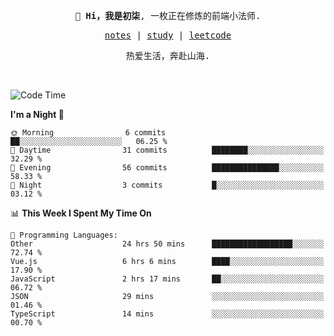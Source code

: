 <p align="center">
  <samp>
    <span><strong>👋 Hi，我是初柒</strong>,</span>
    <span>一枚正在修炼的前端小法师.</span>
  </samp>
</p>

<p align="center">
  <samp>
    <a href="https://www.wolai.com/dec-seven/wyPFvMTwAcD9muc6RMfThB">notes</a> |
    <a href="https://github.com/dec-seven/fe-study">study</a> |
    <a href="https://leetcode.cn/u/dec-seven/">leetcode</a>
  </samp>
</p>
<p align="center">
  <samp>
    <span>热爱生活，奔赴山海.</span>
  </samp>
</p>
<br>

<!--START_SECTION:waka-->
![Code Time](http://img.shields.io/badge/Code%20Time-906%20hrs%2037%20mins-blue)

**I'm a Night 🦉** 

```text
🌞 Morning                6 commits           ██░░░░░░░░░░░░░░░░░░░░░░░   06.25 % 
🌆 Daytime                31 commits          ████████░░░░░░░░░░░░░░░░░   32.29 % 
🌃 Evening                56 commits          ███████████████░░░░░░░░░░   58.33 % 
🌙 Night                  3 commits           █░░░░░░░░░░░░░░░░░░░░░░░░   03.12 % 
```


📊 **This Week I Spent My Time On** 

```text
💬 Programming Languages: 
Other                    24 hrs 50 mins      ██████████████████░░░░░░░   72.74 % 
Vue.js                   6 hrs 6 mins        ████░░░░░░░░░░░░░░░░░░░░░   17.90 % 
JavaScript               2 hrs 17 mins       ██░░░░░░░░░░░░░░░░░░░░░░░   06.72 % 
JSON                     29 mins             ░░░░░░░░░░░░░░░░░░░░░░░░░   01.46 % 
TypeScript               14 mins             ░░░░░░░░░░░░░░░░░░░░░░░░░   00.70 % 
```


<!--END_SECTION:waka-->

